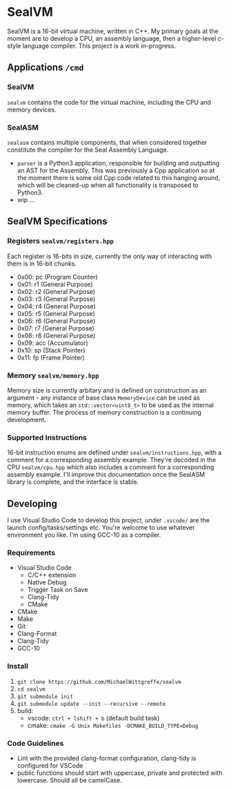 # SealVM
SealVM is a 16-bit virtual machine, written in C++. My primary goals at the moment are to develop a CPU, an assembly language, then a higher-level c-style language compiler. This project is a work in-progress.

## Applications `/cmd`
### SealVM
`sealvm` contains the code for the virtual machine, including the CPU and memory devices. 

### SealASM
`sealasm` contains multiple components, that when considered together constitute the compiler for the Seal Assembly Language. 
- `parser` is a Python3 application, responsible for building and outputting an AST for the Assembly. This was previously a Cpp application so at the moment there is some old Cpp code related to this hanging around, which will be cleaned-up when all functionality is transposed to Python3.
- wip ...

## SealVM Specifications
### Registers `sealvm/registers.hpp`
Each register is 16-bits in size, currently the only way of interacting with them is in 16-bit chunks.
- 0x00: pc (Program Counter)
- 0x01: r1 (General Purpose)
- 0x02: r2 (General Purpose)
- 0x03: r3 (General Purpose)
- 0x04: r4 (General Purpose)
- 0x05: r5 (General Purpose)
- 0x06: r6 (General Purpose)
- 0x07: r7 (General Purpose)
- 0x08: r8 (General Purpose)
- 0x09: acc (Accumulator)
- 0x10: sp (Stack Pointer)
- 0x11: fp (Frame Pointer)

### Memory `sealvm/memory.hpp`
Memory size is currently arbitary and is defined on construction as an argument - any instance of base class `MemoryDevice` can be used as memory, which takes an `std::vector<uint8_t>` to be used as the internal memory buffer. The process of memory construction is a continuing development.

### Supported Instructions 
16-bit instruction enums are defined under `sealvm/instructions.hpp`, with a comment for a corresponding assembly example. They're decoded in the CPU `sealvm/cpu.hpp` which also includes a comment for a corresponding assembly example. I'll improve this documentation once the SealASM library is complete, and the interface is stable.

## Developing
I use Visual Studio Code to develop this project, under `.vscode/` are the launch config/tasks/settings etc. You're welcome to use whatever environment you like. I'm using GCC-10 as a compiler.

### Requirements
- Visual Studio Code
    - C/C++ extension
    - Native Debug
    - Trigger Task on Save
    - Clang-Tidy
    - CMake
- CMake
- Make
- Git
- Clang-Format
- Clang-Tidy
- GCC-10

### Install
1. `git clone https://github.com/MichaelWittgreffe/sealvm`
2. `cd sealvm`
3. `git submodule init`
4. `git submodule update --init --recursive --remote`
5. build:
    - vscode: `ctrl + lshift + b` (default build task) 
    - cmake: `cmake -G Unix Makefiles -DCMAKE_BUILD_TYPE=Debug`

### Code Guidelines
- Lint with the provided clang-format configuration, clang-tidy is configured for VSCode
- public functions should start with uppercase, private and protected with lowercase. Should all be camelCase.
